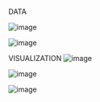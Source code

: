 DATA

![image](https://github.com/YASHO27/Power-BI-Projects/assets/86511571/504e94dd-ef2d-42a9-a73f-689ee70c1a9e)

![image](https://github.com/YASHO27/Power-BI-Projects/assets/86511571/15842cb6-8c32-4746-931d-2a12c3216afd)


VISUALIZATION
![image](https://github.com/YASHO27/Power-BI-Projects/assets/86511571/73a1db9f-1541-4838-b5e8-78828b23d7a3)

![image](https://github.com/YASHO27/Power-BI-Projects/assets/86511571/9de583ee-dc33-4b2a-8ee3-623cb9152ec9)

![image](https://github.com/YASHO27/Power-BI-Projects/assets/86511571/a84a5cd8-a855-4f0a-a97a-7fa8e60c9ca0)
